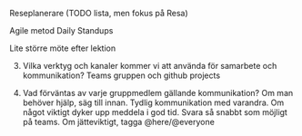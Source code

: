 Reseplanerare (TODO lista, men fokus på Resa)

Agile metod
Daily Standups

Lite större möte efter lektion

3. Vilka verktyg och kanaler kommer vi att använda för samarbete och kommunikation?
   Teams gruppen och github projects

4. Vad förväntas av varje gruppmedlem gällande kommunikation?
   Om man behöver hjälp, säg till innan.
   Tydlig kommunikation med varandra. Om något viktigt dyker upp meddela i god tid.
   Svara så snabbt som möjligt på teams. Om jätteviktigt, tagga @here/@everyone
